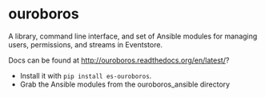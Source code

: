 # ouroboros

A library, command line interface, and set of Ansible modules for managing users, permissions, and streams in Eventstore.

Docs can be found at http://ouroboros.readthedocs.org/en/latest/?

* Install it with `pip install es-ouroboros`.
* Grab the Ansible modules from the ouroboros_ansible directory
